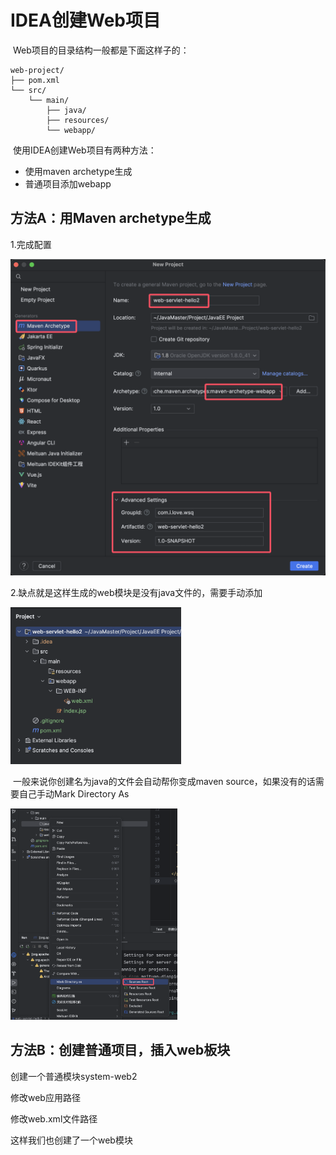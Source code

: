 # IDEA创建Web项目

​	Web项目的目录结构一般都是下面这样子的：

```
web-project/
├── pom.xml
└── src/
    └── main/
        ├── java/
        ├── resources/
        └── webapp/
```

​	使用IDEA创建Web项目有两种方法：

- 使用maven archetype生成
- 普通项目添加webapp

## 方法A：用Maven archetype生成

1.完成配置

![image-20241202153214086](assets/image-20241202153214086.png)

2.缺点就是这样生成的web模块是没有java文件的，需要手动添加

<img src="assets/image-20241202153355123.png" alt="image-20241202153355123" style="zoom:33%;" />

​	一般来说你创建名为java的文件会自动帮你变成maven source，如果没有的话需要自己手动Mark Directory As

<img src="assets/image-20241202153551055.png" alt="image-20241202153551055" style="zoom: 33%;" />





## 方法B：创建普通项目，插入web板块

创建一个普通模块system-web2



修改web应用路径



修改web.xml文件路径



这样我们也创建了一个web模块

